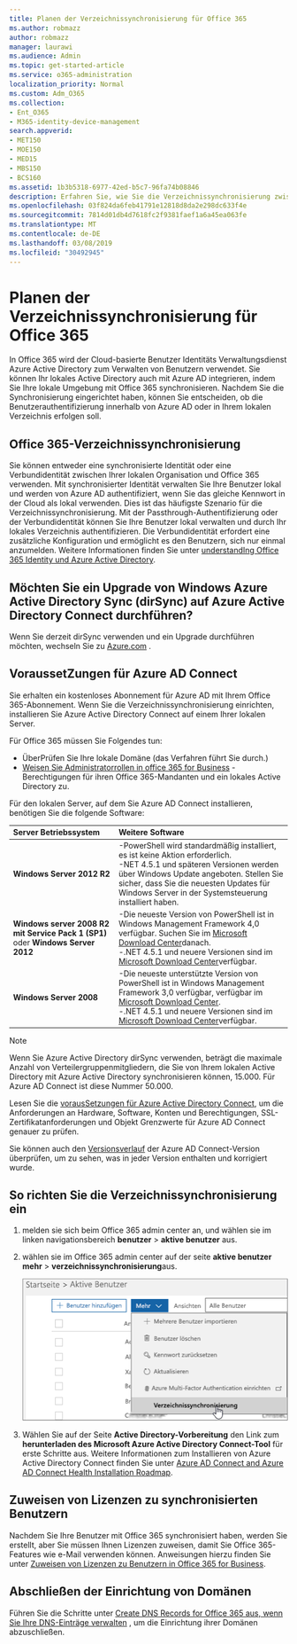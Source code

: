 ```yaml
---
title: Planen der Verzeichnissynchronisierung für Office 365
ms.author: robmazz
author: robmazz
manager: laurawi
ms.audience: Admin
ms.topic: get-started-article
ms.service: o365-administration
localization_priority: Normal
ms.custom: Adm_O365
ms.collection:
- Ent_O365
- M365-identity-device-management
search.appverid:
- MET150
- MOE150
- MED15
- MBS150
- BCS160
ms.assetid: 1b3b5318-6977-42ed-b5c7-96fa74b08846
description: Erfahren Sie, wie Sie die Verzeichnissynchronisierung zwischen Office 365 und Ihrem lokalen Active Directory einrichten.
ms.openlocfilehash: 03f824da6feb41791e12818d8da2e298dc633f4e
ms.sourcegitcommit: 7814d01db4d7618fc2f9381faef1a6a45ea063fe
ms.translationtype: MT
ms.contentlocale: de-DE
ms.lasthandoff: 03/08/2019
ms.locfileid: "30492945"
---
```

# <a name="set-up-directory-synchronization-for-office-365"></a>Planen der Verzeichnissynchronisierung für Office 365

In Office 365 wird der Cloud-basierte Benutzer Identitäts Verwaltungsdienst Azure Active Directory zum Verwalten von Benutzern verwendet. Sie können Ihr lokales Active Directory auch mit Azure AD integrieren, indem Sie Ihre lokale Umgebung mit Office 365 synchronisieren. Nachdem Sie die Synchronisierung eingerichtet haben, können Sie entscheiden, ob die Benutzerauthentifizierung innerhalb von Azure AD oder in Ihrem lokalen Verzeichnis erfolgen soll.
  
## <a name="office-365-directory-synchronization"></a>Office 365-Verzeichnissynchronisierung

Sie können entweder eine synchronisierte Identität oder eine Verbundidentität zwischen Ihrer lokalen Organisation und Office 365 verwenden. Mit synchronisierter Identität verwalten Sie Ihre Benutzer lokal und werden von Azure AD authentifiziert, wenn Sie das gleiche Kennwort in der Cloud als lokal verwenden. Dies ist das häufigste Szenario für die Verzeichnissynchronisierung. Mit der Passthrough-Authentifizierung oder der Verbundidentität können Sie Ihre Benutzer lokal verwalten und durch Ihr lokales Verzeichnis authentifizieren. Die Verbundidentität erfordert eine zusätzliche Konfiguration und ermöglicht es den Benutzern, sich nur einmal anzumelden. Weitere Informationen finden Sie unter [understandIng Office 365 Identity und Azure Active Directory](about-office-365-identity.md).
  
## <a name="want-to-upgrade-from-windows-azure-active-directory-sync-dirsync-to-azure-active-directory-connect"></a>Möchten Sie ein Upgrade von Windows Azure Active Directory Sync (dirSync) auf Azure Active Directory Connect durchführen?

Wenn Sie derzeit dirSync verwenden und ein Upgrade durchführen möchten, wechseln Sie zu [Azure.com](https://azure.com) . [](https://go.microsoft.com/fwlink/p/?LinkId=733240)
  
## <a name="prerequisites-for-azure-ad-connect"></a>VoraussetZungen für Azure AD Connect

Sie erhalten ein kostenloses Abonnement für Azure AD mit Ihrem Office 365-Abonnement. Wenn Sie die Verzeichnissynchronisierung einrichten, installieren Sie Azure Active Directory Connect auf einem Ihrer lokalen Server.
  
Für Office 365 müssen Sie Folgendes tun:
  
- ÜberPrüfen Sie Ihre lokale Domäne (das Verfahren führt Sie durch.)
- [Weisen Sie Administratorrollen in office 365 for Business](https://support.office.com/article/EAC4D046-1AFD-4F1A-85FC-8219C79E1504) -Berechtigungen für ihren Office 365-Mandanten und ein lokales Active Directory zu.

Für den lokalen Server, auf dem Sie Azure AD Connect installieren, benötigen Sie die folgende Software:
  
|**Server Betriebssystem**|**Weitere Software**|
|:-----|:-----|
|**Windows Server 2012 R2** | -PowerShell wird standardmäßig installiert, es ist keine Aktion erforderlich.  <br> -NET 4.5.1 und späteren Versionen werden über Windows Update angeboten. Stellen Sie sicher, dass Sie die neuesten Updates für Windows Server in der Systemsteuerung installiert haben. |
|**Windows server 2008 R2 mit Service Pack 1 (SP1)** oder **Windows Server 2012** | -Die neueste Version von PowerShell ist in Windows Management Framework 4,0 verfügbar. Suchen Sie im [Microsoft Download Center](https://go.microsoft.com/fwlink/p/?LinkId=717996)danach.  <br> -.NET 4.5.1 und neuere Versionen sind im [Microsoft Download Center](https://go.microsoft.com/fwlink/p/?LinkId=717996)verfügbar. |
|**Windows Server 2008** | -Die neueste unterstützte Version von PowerShell ist in Windows Management Framework 3,0 verfügbar, verfügbar im [Microsoft Download Center](https://go.microsoft.com/fwlink/p/?LinkId=717996).  <br> -.NET 4.5.1 und neuere Versionen sind im [Microsoft Download Center](https://go.microsoft.com/fwlink/p/?LinkId=717996)verfügbar. |

> [!NOTE]
> Wenn Sie Azure Active Directory dirSync verwenden, beträgt die maximale Anzahl von Verteilergruppenmitgliedern, die Sie von Ihrem lokalen Active Directory mit Azure Active Directory synchronisieren können, 15.000. Für Azure AD Connect ist diese Nummer 50.000. 
  
Lesen Sie die [vorausSetzungen für Azure Active Directory Connect](https://docs.microsoft.com/azure/active-directory/hybrid/how-to-connect-install-prerequisites), um die Anforderungen an Hardware, Software, Konten und Berechtigungen, SSL-Zertifikatanforderungen und Objekt Grenzwerte für Azure AD Connect genauer zu prüfen.
  
Sie können auch den [Versionsverlauf](https://docs.microsoft.com/azure/active-directory/hybrid/reference-connect-version-history) der Azure AD Connect-Version überprüfen, um zu sehen, was in jeder Version enthalten und korrigiert wurde.

## <a name="to-set-up-directory-synchronization"></a>So richten Sie die Verzeichnissynchronisierung ein

1. melden sie sich beim Office 365 admin center an, und wählen sie im linken navigationsbereich **benutzer** \> **aktive benutzer** aus.
2. wählen sie im Office 365 admin center auf der seite **aktive benutzer** **mehr** \> **verzeichnissynchronisierung**aus.

    ![Wählen Sie im Menü mehr die Option Verzeichnissynchronisierung aus.](media/dc6669e5-c01b-471e-9cdf-04f5d44e1c4b.png)
  
3. Wählen Sie auf der Seite **Active Directory-Vorbereitung** den Link zum **herunterladen des Microsoft Azure Active Directory Connect-Tool** für erste Schritte aus. Weitere Informationen zum Installieren von Azure Active Directory Connect finden Sie unter [Azure AD Connect and Azure AD Connect Health Installation Roadmap](https://docs.microsoft.com/azure/active-directory/hybrid/how-to-connect-install-roadmap).

## <a name="assign-licenses-to-synchronized-users"></a>Zuweisen von Lizenzen zu synchronisierten Benutzern

Nachdem Sie Ihre Benutzer mit Office 365 synchronisiert haben, werden Sie erstellt, aber Sie müssen Ihnen Lizenzen zuweisen, damit Sie Office 365-Features wie e-Mail verwenden können. Anweisungen hierzu finden Sie unter [Zuweisen von Lizenzen zu Benutzern in Office 365 for Business](https://support.office.com/article/997596b5-4173-4627-b915-36abac6786dc).

## <a name="finish-setting-up-domains"></a>Abschließen der Einrichtung von Domänen

Führen Sie die Schritte unter [Create DNS Records for Office 365 aus, wenn Sie Ihre DNS-Einträge verwalten](https://support.office.com/article/b0f3fdca-8a80-4e8e-9ef3-61e8a2a9ab23) , um die Einrichtung ihrer Domänen abzuschließen.